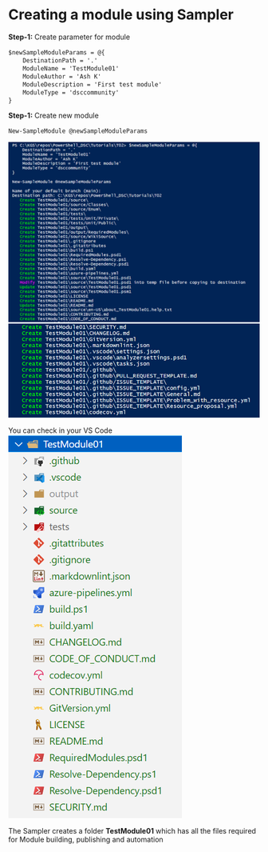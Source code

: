 # Creating a module using Sampler

**Step-1:** Create parameter for module

```
$newSampleModuleParams = @{
    DestinationPath = '.'
    ModuleName = 'TestModule01'
    ModuleAuthor = 'Ash K'
    ModuleDescription = 'First test module'
    ModuleType = 'dsccommunity'    
}
```

**Step-1:** Create new module

```
New-SampleModule @newSampleModuleParams
```

![Create Module](./images/1-create-module.PNG)
![Create Module](./images/2-create-module.PNG)


You can check in your VS Code
![VSCode](./images/3-vs-code.PNG)

The Sampler creates a folder **TestModule01** which has all the files required for Module building, publishing and automation 